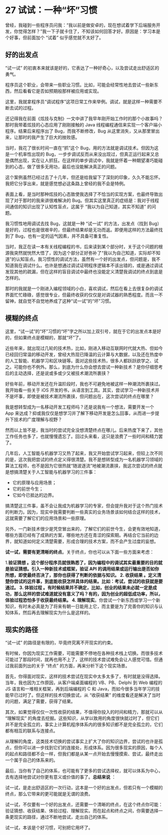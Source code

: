 27 试试：一种“坏”习惯
=============

曾经，我碰到一些程序员问我：“我以前是做安卓的，现在想试着学下后端服务开发，你觉得怎样？”我一下子就卡住了，不知该如何回答才好。原因是：学习本是个好事，但前面加个 “试着” 似乎感觉就不太好了。

好的出发点
-----

“试一试” 的初衷本来就该是好的，它表达了一种好奇心，以及尝试走出舒适区的勇气。

程序员这个职业，会带来一些职业习惯。比如，可能会经常性地去尝试一些新东西，然后看看它是否如预期般那样被应用或实现。

这里，我就拿程序员“调试程序”这项日常工作来举例。调试，就是这样一种需要不断去试的过程。

还记得我在前面《炫技与克制》一文中讲了我早年刚开始工作时的那个小故事吗？那时我带着炫技的心态应用了刚刚接触的 Java 线程编程通信来实现一个客户端小程序。结果后来程序出了 Bug，而我不断修改，Bug 从这里消失，又从那里冒出来，让那时的我产生了巨大的挫败感。

当时，我花了很长时间一直在“抓”这个 Bug，用的方法就是调试技术。但因为这是一个机率性出现的 Bug，一步步调试反而从来没出现过，但真正运行起来又总是偶然出现，实在让人抓狂。在这样的单步调试中，我就是怀着一种期望凑巧能碰到的心态，做了很多无用功，最后也没能解决真正的问题。

这个案例虽然已经过去了十几年，但还是给我留下了深刻的印象，久久不能忘怀。我把它分享出来，就是感觉想必这条路上曾经的我不会是特例。

表面上看，是当时那种炫技的心态致使我选择了不恰当的实现方案，也最终导致出现了对于那时的我来讲很难解决的 Bug。但其实这里真正的症结是：我对于线程间通信的知识出现了认知性盲点，这属于 “我以为自己知道，其实不知道” 的问题。

我习惯性地用调试去找 Bug，这就是一种 “试一试” 的方法，出发点（找到 Bug）是好的，过程也是很艰辛的，但最终结果却是无功而返。即便用这样的方法最终找到了 Bug，也有一定的运气因素，并不具备可重复性。

当时，我正在读一本有关线程编程的书，后来读到某个部分时，关于这个问题的根源我突然就恍然大悟了，因为这个部分正好弥补了“我以为自己知道，实际却不知道”的认知盲点。我习惯性的调试方法，虽然有一个好的出发点，但问题是，我不知道我在调试什么。也许是想通过调试证明程序逻辑本不该出错的，或是通过调试发现其他的疏漏，但在这样的盲目调试中最终也没能定义清楚我调试的终点到底是怎样的。

那时的我就是一个刚进入编程领域的小白，喜欢调试，然后在看上去很复杂的调试界面忙忙碌碌，感觉很专业，但最终收获的仅仅是对调试器的熟悉程度。而且一不留神，就自觉不自觉地养成了这种“试一试”的“坏”习惯。

模糊的终点
-----

这里，“试一试”的“坏”习惯的“坏”字之所以加上双引号，就在于它的出发点本是好的，但如果终点是模糊的，那就“坏”了。

近些年来，就出现过几轮的技术热，比如，刚进入移动互联网时代就大热、但如今已经回归常温的移动开发，曾经大热现已降温的云计算与大数据，以及还在热度中的人工智能、机器学习和区块链等。面对这些技术热，很多人都跃跃欲学之、试之。可能你也不例外。那么，到底为什么你会想去尝试一种新技术？是你仔细思考后的主动选择，还是说或多或少又被技术潮流所裹挟？

好些年前，移动开发还在升温阶段时，我也不可避免地被这样一种潮流所裹挟过。我开始看一些关于 iOS 开发的书，从语言到工具。其实，尝试学习一种新技术并不是坏事，即使是被技术潮流所裹挟，但问题出在，这次尝试的终点在哪里？

我是想转型成为一名移动开发工程师吗？还是说我有一个想法，需要开发一个 App 来达成？抑或我仅仅是想学习并了解下移动开发是怎么回事，从而进一步提升下技术的广度理解与视野？

然而以上皆不是，我当时的尝试完全没想清楚终点在哪儿。后来热度下来了，其他工作任务也多了，也就慢慢遗忘了。回过头来看，这只是浪费了一些时间和精力罢了。

几年后，人工智能与机器学习又热了起来，我又开始尝试学习起来，但较上次不同的是，这次我把尝试的终点定义得很清楚。我不是想转型成为一名机器学习领域的算法工程师，也不是因为它很热就“随波逐流”地被潮流裹挟，我这次尝试的终点就是想搞清楚关于人工智能与机器学习的三件事：

* 它的原理与应用场景；
* 它的前世今生；
* 它如今已抵达的边界。

搞清楚这三件事，虽不会让我成为机器学习的专家，但会提升我对于这个热门技术的判断力。因为，现实中我需要判断一些真实的业务场景该如何结合这样的技术，这就需要了解它们的应用场景和一些原理。

另外，一门新技术很少是凭空冒出来的，了解它们的前世今生，会更有效地知道，哪些方面已经有了成熟的方案，哪些地方还在青涩的探索期。再结合它当前的边界，就知道如何定义清楚需要，形成合理的技术方案，而不会产生过度的妄想。

 **试一试，需要有更清晰的终点**。关于终点，你也可以从下面一些方面来考虑：

1.**验证猜想 **。这个部分程序员就很熟悉了，因为编程中的调试其实最重要的目的就是验证猜想。引入一种新技术或框架，验证 API 的调用结果或运行输出是否如你所想，即使最终否决了，那你也获得了判断的依据与知识。
2.** 收获结果 **。定义清楚你尝试的这件事，到底能收获怎样具体的结果。比如：考试，尝试的收获就是要通过。
3.** 体验过程 **。有时候结果并不确定，比如，创业的结果未必就一定是成功，那么这样的尝试难道就没有意义了吗？有的，因为创业的超低成功率，所以，体验过程恐怕多于收获最终结果。
4.** 理解现实**。你尝试一个新东西或学习一个新知识，有时未必真是为了将来有朝一日能用上它，而主要是为了完善你的知识与认知体系，然后再去理解现实为什么是这样的。

现实的路径
-----

“试一试” 的路径是有限的，毕竟终究离不开现实的约束。

有时候，你因为现实工作需要，可能需要不停地在各种技术栈上切换。而很多技术可能过了那段时间，就再也用不上了，这样的技术尝试难免会让人感觉可惜。但通过我前面列出的关于 “终点” 的方面，再来分析下这个现实场景。

首先，你得面对现实，这样的技术尝试在现实中太多太多了，有时就是没得选择。当年，我也因为工作原因，从客户端桌面编程的 VB、PB、Delphi 到 Web 编程的 JS 语言和一堆相关框架，再到后端编程的 C 和 Java，而如今很多当年学习的技能早已过时了。但这样的技术切换尝试，从 “收获结果” 的维度看还是解决了当时的问题，满足了需要，获得了结果。

其次，如果觉得仅仅一次性收获的结果，不值得你投入的时间和精力，那就可以从 “理解现实” 的角度去挖掘。这些知识，从学以致用的角度很快就过时了，但它们并不是完全孤立的，事实上计算机程序体系内的很多知识都不是完全孤立的，它们都有相互的联系与连接点。

从理解的角度，这类技术切换的尝试事实上扩大了你的知识边界，尝试的也许是孤点，但你可以进一步找到它们的连接处，形成体系。因为很多现实的原因，每个人的起点和路径都不会一样，但我们都是从某一点开始去慢慢摸索、尝试，最终走出一个属于自己的体系来的。

最后，当你有了自己的体系，也可能有了更多的尝试选择权，就可以体系为中心，去有选择地尝试对你更有意义或价值的事了。**总结来说** ：

试一试，是走出舒适区的一次行动，这本是一个好的出发点，但若只有一个模糊的终点，那么它带来的更可能就是无谓的浪费。

试一试，不仅要有一个好的出发点，还需要一个清晰的终点，在这个终点你可能：验证猜想、收获结果、体验过程、理解现实。而在起点和终点之间，你需要选择一条更现实的路径，通过不断地尝试，走出自己的体系。

试一试，本该是个好习惯，可别把它用坏了。
